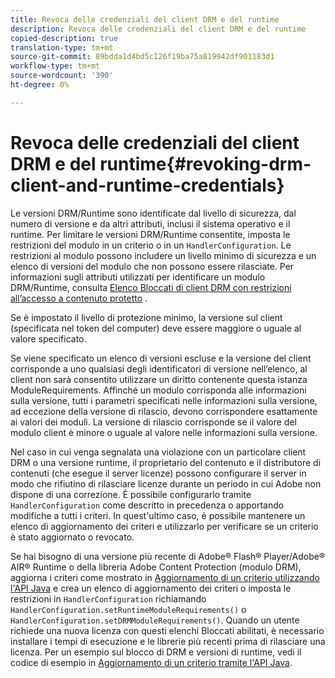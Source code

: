 ```yaml
---
title: Revoca delle credenziali del client DRM e del runtime
description: Revoca delle credenziali del client DRM e del runtime
copied-description: true
translation-type: tm+mt
source-git-commit: 89bdda1d4bd5c126f19ba75a819942df901183d1
workflow-type: tm+mt
source-wordcount: '390'
ht-degree: 0%

---
```



# Revoca delle credenziali del client DRM e del runtime{#revoking-drm-client-and-runtime-credentials}

Le versioni DRM/Runtime sono identificate dal livello di sicurezza, dal numero di versione e da altri attributi, inclusi il sistema operativo e il runtime. Per limitare le versioni DRM/Runtime consentite, imposta le restrizioni del modulo in un criterio o in un `HandlerConfiguration`. Le restrizioni al modulo possono includere un livello minimo di sicurezza e un elenco di versioni del modulo che non possono essere rilasciate. Per informazioni sugli attributi utilizzati per identificare un modulo DRM/Runtime, consulta [Elenco Bloccati di client DRM con restrizioni all’accesso a contenuto protetto](../../aaxs-protecting-content/content-introduction/content-usage-rules/content-runtime-application-restrictions/content-blocklist-drm-clients.md) .

Se è impostato il livello di protezione minimo, la versione sul client (specificata nel token del computer) deve essere maggiore o uguale al valore specificato.

Se viene specificato un elenco di versioni escluse e la versione del client corrisponde a uno qualsiasi degli identificatori di versione nell’elenco, al client non sarà consentito utilizzare un diritto contenente questa istanza ModuleRequirements. Affinché un modulo corrisponda alle informazioni sulla versione, tutti i parametri specificati nelle informazioni sulla versione, ad eccezione della versione di rilascio, devono corrispondere esattamente ai valori dei moduli. La versione di rilascio corrisponde se il valore del modulo client è minore o uguale al valore nelle informazioni sulla versione.

Nel caso in cui venga segnalata una violazione con un particolare client DRM o una versione runtime, il proprietario del contenuto e il distributore di contenuti (che esegue il server licenze) possono configurare il server in modo che rifiutino di rilasciare licenze durante un periodo in cui Adobe non dispone di una correzione. È possibile configurarlo tramite `HandlerConfiguration` come descritto in precedenza o apportando modifiche a tutti i criteri. In quest&#39;ultimo caso, è possibile mantenere un elenco di aggiornamento dei criteri e utilizzarlo per verificare se un criterio è stato aggiornato o revocato.

Se hai bisogno di una versione più recente di Adobe® Flash® Player/Adobe® AIR® Runtime o della libreria Adobe Content Protection (modulo DRM), aggiorna i criteri come mostrato in [Aggiornamento di un criterio utilizzando l&#39;API Java](../../aaxs-protecting-content/content-working-with-policies/content-updating-policy-using-java-api.md) e crea un elenco di aggiornamento dei criteri o imposta le restrizioni in `HandlerConfiguration` richiamando `HandlerConfiguration.setRuntimeModuleRequirements()` o `HandlerConfiguration.setDRMModuleRequirements()`. Quando un utente richiede una nuova licenza con questi elenchi Bloccati abilitati, è necessario installare i tempi di esecuzione e le librerie più recenti prima di rilasciare una licenza. Per un esempio sul blocco di DRM e versioni di runtime, vedi il codice di esempio in [Aggiornamento di un criterio tramite l&#39;API Java](../../aaxs-protecting-content/content-working-with-policies/content-updating-policy-using-java-api.md).
